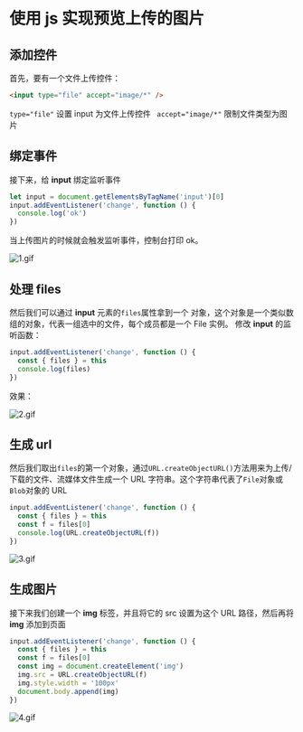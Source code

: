 # 使用 js 实现预览上传的图片

## 添加控件

首先，要有一个文件上传控件：

```html
<input type="file" accept="image/*" />
```

`type="file"` 设置 input 为文件上传控件
` accept="image/*"` 限制文件类型为图片

## 绑定事件

接下来，给 **input** 绑定监听事件

```javascript
let input = document.getElementsByTagName('input')[0]
input.addEventListener('change', function () {
  console.log('ok')
})
```

当上传图片的时候就会触发监听事件，控制台打印 ok。

![1.gif](/preview-img/1.gif)

## 处理 files

然后我们可以通过 **input** 元素的`files`属性拿到一个 对象，这个对象是一个类似数组的对象，代表一组选中的文件，每个成员都是一个 File 实例。
修改 **input** 的监听函数：

```javascript
input.addEventListener('change', function () {
  const { files } = this
  console.log(files)
})
```

效果：

![2.gif](/preview-img/2.gif)

## 生成 url

然后我们取出`files`的第一个对象，通过`URL.createObjectURL()`方法用来为上传/下载的文件、流媒体文件生成一个 URL 字符串。这个字符串代表了`File`对象或`Blob`对象的 URL

```javascript
input.addEventListener('change', function () {
  const { files } = this
  const f = files[0]
  console.log(URL.createObjectURL(f))
})
```

![3.gif](/preview-img/3.gif)

## 生成图片

接下来我们创建一个 **img** 标签，并且将它的 src 设置为这个 URL 路径，然后再将 **img** 添加到页面

```javascript
input.addEventListener('change', function () {
  const { files } = this
  const f = files[0]
  const img = document.createElement('img')
  img.src = URL.createObjectURL(f)
  img.style.width = '100px'
  document.body.append(img)
})
```

![4.gif](/preview-img/4.gif)
